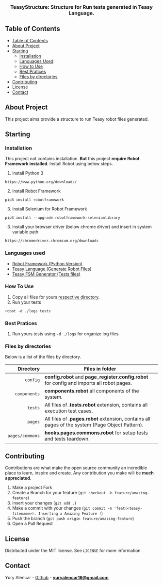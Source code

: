<br />
<p align="center">
  <h3 align="center">TeasyStructure: Structure for Run tests generated in Teasy Language.</h3>
</p>

<!-- TABLE OF CONTENTS -->

## Table of Contents

- [Table of Contents](#table-of-contents)
- [About Project](#about-project)
- [Starting](#starting)
  - [Installation](#installation)
  - [Languages Used](#languages-used)
  - [How to Use](#how-to-use)
  - [Best Pratices](#best-pratices)
  - [Files by directories](#files-by-directories)
- [Contributing](#contributing)
- [License](#license)
- [Contact](#contact)

## About Project

This project aims provide a structure to run Teasy robot files generated.

## Starting

### Installation

This project not contains installation. **But** this project **require Robot Framework installed**. Install Robot using below steps.

1. Install Python 3
```
https://www.python.org/downloads/
```

2. Install Robot Framework
```
pip3 install robotframework
```

3. Install Selenium for Robot Framework
```
pip3 install --upgrade robotframework-seleniumlibrary
```

3. Install your browser driver (below chrome driver) and insert in system variable path
```
https://chromedriver.chromium.org/downloads
```

### Languages used

- [Robot Framework (Python Version)](https://robotframework.org/)
- [Teasy Language (Generate Robot Files)](https://github.com/yuryalencar/Teasy)
- [Teasy FSM Generator (Tests files)]()

### How To Use

1. Copy all files for yours [respective directory](#files-by-directories).
2. Run your tests
```
robot -d ./logs tests
```

### Best Pratices

1. Run yours tests using `-d ./logs` for organize log files.

### Files by directories

Below is a list of the files by directory.

|               Directory | Files in folder                                                               |
| ----------------------: | ----------------------------------------------------------------------------- |
|                `config` | **config.robot** and **page_register.config.robot** for config and imports all robot pages.  |
|            `components` | **components.robot** all components of the system.                            |
|                 `tests` | All files of **.tests.robot** extension, contains all execution test cases.   |
|                 `pages` | All files of **.pages.robot** extension, contains all pages of the system (Page Object Pattern).|
|         `pages/commons` | **hooks.pages.commons.robot** for setup tests and tests teardown.             |

## Contributing

Contributions are what make the open source community an incredible place to learn, inspire and create. Any contribution you make will be **much appreciated**.
1. Make a project Fork
2. Create a Branch for your feature (`git checkout -b feature/amazing-feature`)
3. Insert your changes (`git add .`)
4. Make a commit with your changes (`git commit -m 'feat(<teasy-filename>): Inserting a Amazing Feature !`)
5. Push the branch (`git push origin feature/amazing-feature`)
6. Open a Pull Request

## License

Distributed under the MIT license. See `LICENSE` for more information.

## Contact

Yury Alencar - [Github](https://github.com/yuryalencar) - **yuryalencar19@gmail.com**
